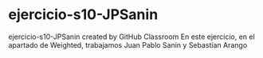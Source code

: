 # ejercicio-s10-JPSanin
ejercicio-s10-JPSanin created by GitHub Classroom
En este ejercicio, en el apartado de Weighted, trabajamos Juan Pablo Sanin y Sebastían Arango
